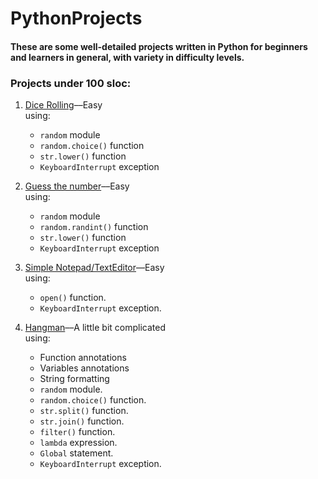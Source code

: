 # PythonProjects
#### These are some well-detailed projects written in Python for beginners and learners in general, with variety in difficulty levels.
### Projects under 100 sloc:
1. [Dice Rolling](/under-100/dice)––Easy<br>
    using:
    - `random` module
    - `random.choice()` function
    - `str.lower()` function
    - `KeyboardInterrupt` exception

2. [Guess the number](/under-100/guess-the-number)––Easy <br>
    using:
    - `random` module
    - `random.randint()` function
    - `str.lower()` function
    - `KeyboardInterrupt` exception

3. [Simple Notepad/TextEditor](/under-100/notepad)––Easy <br>
    using:
    - `open()` function.
    - `KeyboardInterrupt` exception.

4. [Hangman](/under-100/hangman)––A little bit complicated<br>
    using:
    - Function annotations
    - Variables annotations
    - String formatting
    - `random` module.
    - `random.choice()` function.
    - `str.split()` function.
    - `str.join()` function.
    - `filter()` function.
    - `lambda` expression.
    - `Global` statement.
    - `KeyboardInterrupt` exception.
